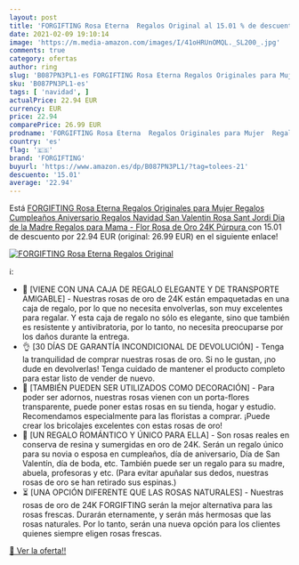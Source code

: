 ```yaml
---
layout: post
title: 'FORGIFTING Rosa Eterna  Regalos Original al 15.01 % de descuento'
date: 2021-02-09 19:10:14
image: 'https://m.media-amazon.com/images/I/41oHRUnOMQL._SL200_.jpg'
comments: true
category: ofertas
author: ring
slug: 'B087PN3PL1-es FORGIFTING Rosa Eterna Regalos Originales para Mujer...'
sku: 'B087PN3PL1-es'
tags: [ 'navidad', ]
actualPrice: 22.94 EUR
currency: EUR
price: 22.94
comparePrice: 26.99 EUR
prodname: 'FORGIFTING Rosa Eterna  Regalos Originales para Mujer  Regalos Cumpleaños Aniversario  Regalos Navidad San Valentin  Rosa Sant Jordi  Dia de la Madre Regalos para Mama - Flor Rosa de Oro 24K  Púrpura '
country: 'es'
flag: '🇪🇸'
brand: 'FORGIFTING'
buyurl: 'https://www.amazon.es/dp/B087PN3PL1/?tag=tolees-21'
descuento: '15.01'
average: '22.94'
---
```


Está [FORGIFTING Rosa Eterna  Regalos Originales para Mujer  Regalos Cumpleaños Aniversario  Regalos Navidad San Valentin  Rosa Sant Jordi  Dia de la Madre Regalos para Mama - Flor Rosa de Oro 24K  Púrpura ](https://www.amazon.es/dp/B087PN3PL1/?tag=tolees-21) con 15.01 de descuento por 22.94 EUR (original: 26.99 EUR) en el siguiente enlace!

[![FORGIFTING Rosa Eterna  Regalos Original](https://m.media-amazon.com/images/I/41oHRUnOMQL._SL200_.jpg)](https://www.amazon.es/dp/B087PN3PL1/?tag=tolees-21)

ℹ️:

- 🚚 [VIENE CON UNA CAJA DE REGALO ELEGANTE Y DE TRANSPORTE AMIGABLE] - Nuestras rosas de oro de 24K están empaquetadas en una caja de regalo, por lo que no necesita envolverlas, son muy excelentes para regalar. Y esta caja de regalo no sólo es elegante, sino que también es resistente y antivibratoria, por lo tanto, no necesita preocuparse por los daños durante la entrega.
- 👌 [30 DÍAS DE GARANTÍA INCONDICIONAL DE DEVOLUCIÓN] - Tenga la tranquilidad de comprar nuestras rosas de oro. Si no le gustan, ¡no dude en devolverlas! Tenga cuidado de mantener el producto completo para estar listo de vender de nuevo.
- 🏡 [TAMBIÉN PUEDEN SER UTILIZADOS COMO DECORACIÓN] - Para poder ser adornos, nuestras rosas vienen con un porta-flores transparente, puede poner estas rosas en su tienda, hogar y estudio. Recomendamos especialmente para las floristas a comprar. ¡Puede crear los bricolajes excelentes con estas rosas de oro!
- 🎁 [UN REGALO ROMÁNTICO Y ÚNICO PARA ELLA] - Son rosas reales en conserva de resina y sumergidas en oro de 24K. Serán un regalo único para su novia o esposa en cumpleaños, día de aniversario, Día de San Valentín, día de boda, etc. También puede ser un regalo para su madre, abuela, profesoras y etc. (Para evitar apuñalar sus dedos, nuestras rosas de oro se han retirado sus espinas.)
- ⏳ [UNA OPCIÓN DIFERENTE QUE LAS ROSAS NATURALES] - Nuestras rosas de oro de 24K FORGIFTING serán la mejor alternativa para las rosas frescas. Durarán eternamente, y serán más hermosas que las rosas naturales. Por lo tanto, serán una nueva opción para los clientes quienes siempre eligen rosas frescas.

[🛒 Ver la oferta!!](https://www.amazon.es/dp/B087PN3PL1/?tag=tolees-21)
